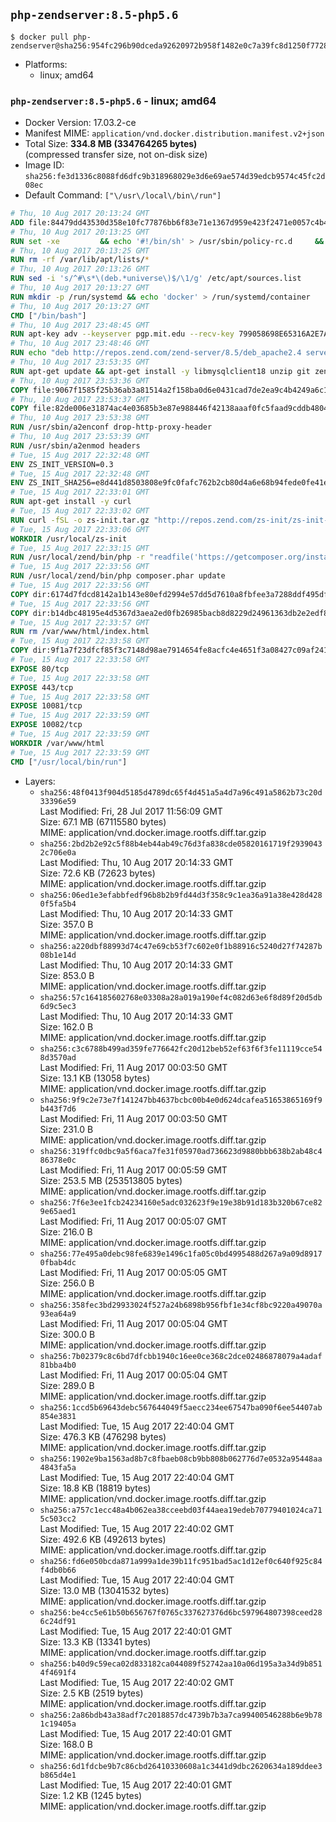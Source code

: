 ## `php-zendserver:8.5-php5.6`

```console
$ docker pull php-zendserver@sha256:954fc296b90dceda92620972b958f1482e0c7a39fc8d1250f772856cc08f98a8
```

-	Platforms:
	-	linux; amd64

### `php-zendserver:8.5-php5.6` - linux; amd64

-	Docker Version: 17.03.2-ce
-	Manifest MIME: `application/vnd.docker.distribution.manifest.v2+json`
-	Total Size: **334.8 MB (334764265 bytes)**  
	(compressed transfer size, not on-disk size)
-	Image ID: `sha256:fe3d1336c8088fd6dfc9b318968029e3d6e69ae574d39edcb9574c45fc2d08ec`
-	Default Command: `["\/usr\/local\/bin\/run"]`

```dockerfile
# Thu, 10 Aug 2017 20:13:24 GMT
ADD file:84479dd43530d358e10fc77876bb6f83e71e1367d959e423f2471e0057c4b424 in / 
# Thu, 10 Aug 2017 20:13:25 GMT
RUN set -xe 		&& echo '#!/bin/sh' > /usr/sbin/policy-rc.d 	&& echo 'exit 101' >> /usr/sbin/policy-rc.d 	&& chmod +x /usr/sbin/policy-rc.d 		&& dpkg-divert --local --rename --add /sbin/initctl 	&& cp -a /usr/sbin/policy-rc.d /sbin/initctl 	&& sed -i 's/^exit.*/exit 0/' /sbin/initctl 		&& echo 'force-unsafe-io' > /etc/dpkg/dpkg.cfg.d/docker-apt-speedup 		&& echo 'DPkg::Post-Invoke { "rm -f /var/cache/apt/archives/*.deb /var/cache/apt/archives/partial/*.deb /var/cache/apt/*.bin || true"; };' > /etc/apt/apt.conf.d/docker-clean 	&& echo 'APT::Update::Post-Invoke { "rm -f /var/cache/apt/archives/*.deb /var/cache/apt/archives/partial/*.deb /var/cache/apt/*.bin || true"; };' >> /etc/apt/apt.conf.d/docker-clean 	&& echo 'Dir::Cache::pkgcache ""; Dir::Cache::srcpkgcache "";' >> /etc/apt/apt.conf.d/docker-clean 		&& echo 'Acquire::Languages "none";' > /etc/apt/apt.conf.d/docker-no-languages 		&& echo 'Acquire::GzipIndexes "true"; Acquire::CompressionTypes::Order:: "gz";' > /etc/apt/apt.conf.d/docker-gzip-indexes 		&& echo 'Apt::AutoRemove::SuggestsImportant "false";' > /etc/apt/apt.conf.d/docker-autoremove-suggests
# Thu, 10 Aug 2017 20:13:25 GMT
RUN rm -rf /var/lib/apt/lists/*
# Thu, 10 Aug 2017 20:13:26 GMT
RUN sed -i 's/^#\s*\(deb.*universe\)$/\1/g' /etc/apt/sources.list
# Thu, 10 Aug 2017 20:13:27 GMT
RUN mkdir -p /run/systemd && echo 'docker' > /run/systemd/container
# Thu, 10 Aug 2017 20:13:27 GMT
CMD ["/bin/bash"]
# Thu, 10 Aug 2017 23:48:45 GMT
RUN apt-key adv --keyserver pgp.mit.edu --recv-key 799058698E65316A2E7A4FF42EAE1437F7D2C623
# Thu, 10 Aug 2017 23:48:46 GMT
RUN echo "deb http://repos.zend.com/zend-server/8.5/deb_apache2.4 server non-free" >> /etc/apt/sources.list.d/zend-server.list
# Thu, 10 Aug 2017 23:53:35 GMT
RUN apt-get update && apt-get install -y libmysqlclient18 unzip git zend-server-php-5.6 && /usr/local/zend/bin/zendctl.sh stop
# Thu, 10 Aug 2017 23:53:36 GMT
COPY file:9067f1585f25b36ab3a81514a2f158ba0d6e0431cad7de2ea9c4b4249a6c134f in /etc/ 
# Thu, 10 Aug 2017 23:53:37 GMT
COPY file:82de006e31874ac4e03685b3e87e988446f42138aaaf0fc5faad9cddb48040ba in /etc/apache2/conf-available 
# Thu, 10 Aug 2017 23:53:38 GMT
RUN /usr/sbin/a2enconf drop-http-proxy-header
# Thu, 10 Aug 2017 23:53:39 GMT
RUN /usr/sbin/a2enmod headers
# Tue, 15 Aug 2017 22:32:48 GMT
ENV ZS_INIT_VERSION=0.3
# Tue, 15 Aug 2017 22:32:48 GMT
ENV ZS_INIT_SHA256=e8d441d8503808e9fc0fafc762b2cb80d4a6e68b94fede0fe41efdeac10800cb
# Tue, 15 Aug 2017 22:33:01 GMT
RUN apt-get install -y curl
# Tue, 15 Aug 2017 22:33:02 GMT
RUN curl -fSL -o zs-init.tar.gz "http://repos.zend.com/zs-init/zs-init-docker-${ZS_INIT_VERSION}.tar.gz"     && echo "${ZS_INIT_SHA256} *zs-init.tar.gz" | sha256sum -c -     && mkdir /usr/local/zs-init     && tar xzf zs-init.tar.gz --strip-components=1 -C /usr/local/zs-init     && rm zs-init.tar.gz
# Tue, 15 Aug 2017 22:33:06 GMT
WORKDIR /usr/local/zs-init
# Tue, 15 Aug 2017 22:33:15 GMT
RUN /usr/local/zend/bin/php -r "readfile('https://getcomposer.org/installer');" | /usr/local/zend/bin/php
# Tue, 15 Aug 2017 22:33:56 GMT
RUN /usr/local/zend/bin/php composer.phar update
# Tue, 15 Aug 2017 22:33:56 GMT
COPY dir:6174d7fdcd8142a1b143e80efd2994e57dd5d7610a8fbfee3a7288ddf495dfdf in /usr/local/bin 
# Tue, 15 Aug 2017 22:33:56 GMT
COPY dir:b14dbc48195e4d5367d3aea2ed0fb26985bacb8d8229d24961363db2e2edf8f0 in /usr/local/zend/var/plugins/ 
# Tue, 15 Aug 2017 22:33:57 GMT
RUN rm /var/www/html/index.html
# Tue, 15 Aug 2017 22:33:58 GMT
COPY dir:9f1a7f23dfcf85f3c7148d98ae7914654fe8acfc4e4651f3a08427c09af24198 in /var/www/html 
# Tue, 15 Aug 2017 22:33:58 GMT
EXPOSE 80/tcp
# Tue, 15 Aug 2017 22:33:58 GMT
EXPOSE 443/tcp
# Tue, 15 Aug 2017 22:33:58 GMT
EXPOSE 10081/tcp
# Tue, 15 Aug 2017 22:33:59 GMT
EXPOSE 10082/tcp
# Tue, 15 Aug 2017 22:33:59 GMT
WORKDIR /var/www/html
# Tue, 15 Aug 2017 22:33:59 GMT
CMD ["/usr/local/bin/run"]
```

-	Layers:
	-	`sha256:48f0413f904d5185d4789dc65f4d451a5a4d7a96c491a5862b73c20d33396e59`  
		Last Modified: Fri, 28 Jul 2017 11:56:09 GMT  
		Size: 67.1 MB (67115580 bytes)  
		MIME: application/vnd.docker.image.rootfs.diff.tar.gzip
	-	`sha256:2bd2b2e92c5f88b4eb44ab49c76d3fa838cde05820161719f29390432c706e0a`  
		Last Modified: Thu, 10 Aug 2017 20:14:33 GMT  
		Size: 72.6 KB (72623 bytes)  
		MIME: application/vnd.docker.image.rootfs.diff.tar.gzip
	-	`sha256:06ed1e3efabbfedf96b8b2b9fd44d3f358c9c1ea36a91a38e428d4280f5fa5b4`  
		Last Modified: Thu, 10 Aug 2017 20:14:33 GMT  
		Size: 357.0 B  
		MIME: application/vnd.docker.image.rootfs.diff.tar.gzip
	-	`sha256:a220dbf88993d74c47e69cb53f7c602e0f1b88916c5240d27f74287b08b1e14d`  
		Last Modified: Thu, 10 Aug 2017 20:14:33 GMT  
		Size: 853.0 B  
		MIME: application/vnd.docker.image.rootfs.diff.tar.gzip
	-	`sha256:57c164185602768e03308a28a019a190ef4c082d63e6f8d89f20d5db6d9c5ec3`  
		Last Modified: Thu, 10 Aug 2017 20:14:33 GMT  
		Size: 162.0 B  
		MIME: application/vnd.docker.image.rootfs.diff.tar.gzip
	-	`sha256:c3c6788b499ad359fe776642fc20d12beb52ef63f6f3fe11119cce548d3570ad`  
		Last Modified: Fri, 11 Aug 2017 00:03:50 GMT  
		Size: 13.1 KB (13058 bytes)  
		MIME: application/vnd.docker.image.rootfs.diff.tar.gzip
	-	`sha256:9f9c2e73e7f141247bb4637bcbc00b4e0d624dcafea51653865169f9b443f7d6`  
		Last Modified: Fri, 11 Aug 2017 00:03:50 GMT  
		Size: 231.0 B  
		MIME: application/vnd.docker.image.rootfs.diff.tar.gzip
	-	`sha256:319ffc0dbc9a5f6aca7fe31f05970ad736623d9880bbb638b2ab48c486378e0c`  
		Last Modified: Fri, 11 Aug 2017 00:05:59 GMT  
		Size: 253.5 MB (253513805 bytes)  
		MIME: application/vnd.docker.image.rootfs.diff.tar.gzip
	-	`sha256:7f6e3ee1fcb24234160e5adc032623f9e19e38b91d183b320b67ce829e65aed1`  
		Last Modified: Fri, 11 Aug 2017 00:05:07 GMT  
		Size: 216.0 B  
		MIME: application/vnd.docker.image.rootfs.diff.tar.gzip
	-	`sha256:77e495a0debc98fe6839e1496c1fa05c0bd4995488d267a9a09d89170fbab4dc`  
		Last Modified: Fri, 11 Aug 2017 00:05:05 GMT  
		Size: 256.0 B  
		MIME: application/vnd.docker.image.rootfs.diff.tar.gzip
	-	`sha256:358fec3bd29933024f527a24b6898b956fbf1e34cf8bc9220a49070a93ea64a9`  
		Last Modified: Fri, 11 Aug 2017 00:05:04 GMT  
		Size: 300.0 B  
		MIME: application/vnd.docker.image.rootfs.diff.tar.gzip
	-	`sha256:7b02379c8c6bd7dfcbb1940c16ee0ce368c2dce02486878079a4adaf81bba4b0`  
		Last Modified: Fri, 11 Aug 2017 00:05:04 GMT  
		Size: 289.0 B  
		MIME: application/vnd.docker.image.rootfs.diff.tar.gzip
	-	`sha256:1ccd5b69643debc567644049f5aecc234ee67547ba090f6ee54407ab854e3831`  
		Last Modified: Tue, 15 Aug 2017 22:40:04 GMT  
		Size: 476.3 KB (476298 bytes)  
		MIME: application/vnd.docker.image.rootfs.diff.tar.gzip
	-	`sha256:1902e9ba1563ad8b7c8fbaeb08cb9bb808b062776d7e0532a95448aa4843fa5a`  
		Last Modified: Tue, 15 Aug 2017 22:40:04 GMT  
		Size: 18.8 KB (18819 bytes)  
		MIME: application/vnd.docker.image.rootfs.diff.tar.gzip
	-	`sha256:a757c1ecc48a4b062ea38cceebd03f44aea19edeb70779401024ca715c503cc2`  
		Last Modified: Tue, 15 Aug 2017 22:40:02 GMT  
		Size: 492.6 KB (492613 bytes)  
		MIME: application/vnd.docker.image.rootfs.diff.tar.gzip
	-	`sha256:fd6e050bcda871a999a1de39b11fc951bad5ac1d12ef0c640f925c84f4db0b66`  
		Last Modified: Tue, 15 Aug 2017 22:40:04 GMT  
		Size: 13.0 MB (13041532 bytes)  
		MIME: application/vnd.docker.image.rootfs.diff.tar.gzip
	-	`sha256:be4cc5e61b50b656767f0765c337627376d6bc597964807398ceed286c24df91`  
		Last Modified: Tue, 15 Aug 2017 22:40:01 GMT  
		Size: 13.3 KB (13341 bytes)  
		MIME: application/vnd.docker.image.rootfs.diff.tar.gzip
	-	`sha256:b40d9c59eca02d833182ca044089f52742aa10a06d195a3a34d9b8514f4691f4`  
		Last Modified: Tue, 15 Aug 2017 22:40:02 GMT  
		Size: 2.5 KB (2519 bytes)  
		MIME: application/vnd.docker.image.rootfs.diff.tar.gzip
	-	`sha256:2a86bdb43a38adf7c2018857dc4739b7b3a7ca99400546288b6e9b781c19405a`  
		Last Modified: Tue, 15 Aug 2017 22:40:01 GMT  
		Size: 168.0 B  
		MIME: application/vnd.docker.image.rootfs.diff.tar.gzip
	-	`sha256:6d1fdcbe9b7c86cbd26410330608a1c3441d9dbc2620634a189ddee3b865d4e1`  
		Last Modified: Tue, 15 Aug 2017 22:40:01 GMT  
		Size: 1.2 KB (1245 bytes)  
		MIME: application/vnd.docker.image.rootfs.diff.tar.gzip
